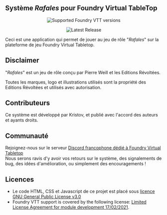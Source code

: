 <h2>Système <em>Rafales</em> pour Foundry Virtual TableTop</h2>

<div align="center">

![Supported Foundry VTT versions](https://img.shields.io/endpoint?url=https%3A%2F%2Ffoundryshields.com%2Fversion%3Fstyle%3Dflat%26url%3Dhttps%3A%2F%2Fraw.githubusercontent.com%2FQaw%2Frafales%2Fmain%2Fsystem.json)

![Latest Release](https://img.shields.io/github/v/release/Qaw/rafales?label=Latest%20release)

</div>

<p>Ceci est une application qui permet de jouer au jeu de rôle "<em>Rafales</em>" sur la plateforme de jeu Foundry Virtual Tabletop.</p>

<h2>Disclaimer</h2>
<p>"<em>Rafales</em>" est un jeu de rôle conçu par Pierre Weill et les Editions Révoltées.</p>

<p>Toutes les marques, logo et illustrations utilisés sont la propriété des Editions Révoltées et utilisés avec autorisation.</p>

<h2>Contributeurs</h2>
<p>Ce système est développé par Kristov, et publié avec l'accord des auteurs et ayants droits.</p>

<h2>Communauté</h2>

<p>Rejoignez-nous sur le serveur <a href="https://discord.com/invite/pPSDNJk">Discord francophone dédié à Foundry Virtual Tabletop</a><br />
Nous serons ravis d'y avoir vos retours sur le système, des signalements de bug, des idées d'amélioration, ou simplement des encouragements !</p>

<h2>Licences</h2>
<ul>
<li>Le code HTML, CSS et Javascript de ce projet est placé sous <a href="https://choosealicense.com/licenses/gpl-3.0/">licence GNU General Public License v3.0</a></li>

<li>Foundry VTT support is covered by the following license: <a href="https://foundryvtt.com/article/license/">Limited License Agreement for module development 17/02/2021</a>.</li>
</ul>
